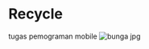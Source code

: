 # Recycle
tugas pemograman mobile
![bunga jpg](https://user-images.githubusercontent.com/38339317/79547947-e6a5f980-80be-11ea-8e08-fbae5710adb5.jpg)
